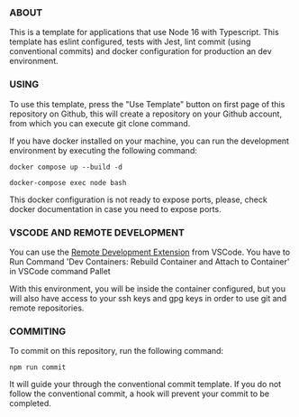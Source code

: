 <p align="center">

### ABOUT

</p>

This is a template for applications that use Node 16 with Typescript. This template has eslint configured, tests with Jest, lint commit (using conventional commits) and docker configuration for production an dev environment.

<p align="center">

### USING

</p>

To use this template, press the "Use Template" button on first page of this repository on Github, this will create a repository on your Github account, from which you can execute git clone command.

If you have docker installed on your machine, you can run the development environment by executing the following command:

```
docker compose up --build -d

docker-compose exec node bash
```

This docker configuration is not ready to expose ports, please, check docker documentation in case you need to expose ports.

### VSCODE AND REMOTE DEVELOPMENT

You can use the [Remote Development Extension](https://marketplace.visualstudio.com/items?itemName=ms-vscode-remote.vscode-remote-extensionpack) from VSCode. You have to Run Command 'Dev Containers: Rebuild Container and Attach to Container' in VSCode command Pallet

With this environment, you will be inside the container configured, but you will also have access to your ssh keys and gpg keys in order to use git and remote repositories.

<p align="center">

### COMMITING

</p>

To commit on this repository, run the following command:

```
npm run commit
```

It will guide your through the conventional commit template. If you do not follow the conventional commit, a hook will prevent your commit to be completed.
